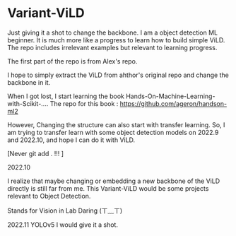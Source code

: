 # Variant-ViLD
Just giving it a shot to change the backbone. I am a object detection ML beginner. It is much more like a progress to learn how to build simple ViLD. The repo includes irrelevant examples but relevant to learning progress.  



The first part of the repo is from Alex's repo.

I hope to simply extract the ViLD from ahthor's original repo and change the backbone in it.  



When I got lost, I start learning the book Hands-On-Machine-Learning-with-Scikit-....
The repo for this book : https://github.com/ageron/handson-ml2


However, Changing the structure can also start with transfer learning. So, I am trying to transfer learn with some object detection models on 2022.9 and 2022.10, and hope I can do it with ViLD.   

[Never git add . !!! ]



2022.10

I realize that maybe changing or embedding a new backbone of the ViLD directly is still far from me. This Variant-ViLD would be some projects relevant to Object Detection. 

Stands for Vision in Lab Daring (ㄒ﹏ㄒ)



2022.11 YOLOv5 I would give it a shot.

